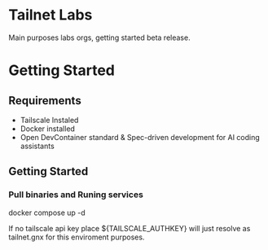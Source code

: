 # Tailnet Labs
Main purposes labs orgs, getting started beta release.

# Getting Started
## Requirements

 - Tailscale Instaled
 - Docker installed
 - Open DevContainer standard & Spec-driven development for AI coding assistants

## Getting Started
### Pull binaries and Runing services

docker compose up -d 

If no tailscale api key place ${TAILSCALE_AUTHKEY} will just resolve as tailnet.gnx for this enviroment purposes.
